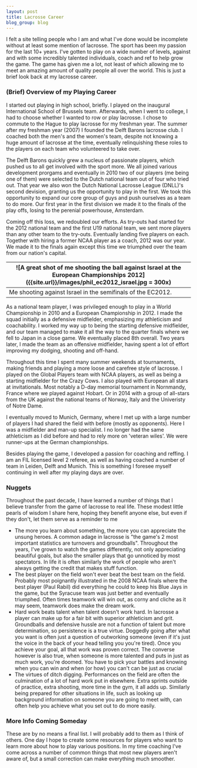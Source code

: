 ```yaml
---
layout: post
title: Lacrosse Career
blog_group: blog
---
```


I felt a site telling people who I am and what I've done would be incomplete without at least some mention of lacrosse. The sport has been my passion for the last 10+ years. I've gotten to play on a wide number of levels, against and with some incredibly talented individuals, coach and ref to help grow the game. The game has given me a lot, not least of which allowing me to meet an amazing amount of quality people all over the world. This is just a brief look back at my lacrosse career.

### (Brief) Overview of my Playing Career

I started out playing in high school, briefly. I played on the inaugural International School of Brussels team. Afterwards, when I went to college, I had to choose whether I wanted to row or play lacrosse. I chose to commute to the Hague to play lacrosse for my freshman year. The summer after my freshman year (2007) I founded the Delft Barons lacrosse club. I coached both the men's and the women's team, despite not knowing a huge amount of lacrosse at the time, eventually relinquishing these roles to the players on each team who volunteered to take over. 

The Delft Barons quickly grew a nucleus of passionate players, which pushed us to all get involved with the sport more. We all joined various development prorgams and eventually in 2010 two of our players (me being one of them) were selected to the Dutch national team out of four who tried out. That year we also won the Dutch National Lacrosse League (DNLL)'s second devision, granting us the opportunity to play in the first. We took this opportunity to expand our core group of guys and push ourselves as a team to do more. Our first year in the first division we made it to the finals of the play offs, losing to the perenial powerhouse, Amsterdam.

Coming off this loss, we redoubled our efforts. As try-outs had started for the 2012 national team and the first U19 national team, we sent more players than any other team to the try-outs. Eventually landing five players on each. Together with hiring a former NCAA player as a coach, 2012 was our year. We made it to the finals again except this time we triumphed over the team from our nation's capital. 

|![A great shot of me shooting the ball against Israel at the European Championships 2012]({{site.url}}/images/phil_ec2012_israel.jpg = 300x)|
|---|
|Me shooting against Israel in the semifinals of the EC2012.|

As a national team player, I was privileged enough to play in a World Championship in 2010 and a European Championship in 2012. I made the squad initially as a defensive midfielder, emphasizing my athleticism and coachability. I worked my way up to being the starting defensive midfielder, and our team managed to make it all the way to the quarter finals where we fell to Japan in a close game. We eventually placed 8th overall.  Two years later, I made the team as an offensive midfielder, having spent a lot of effort improving my dodging, shooting and off-hand. 

Throughout this time I spent many summer weekends at tournaments, making friends and playing a more loose and carefree style of lacrosse. I played on the Global Players team with NCAA players, as well as being a starting midfielder for the Crazy Cows. I also played with European all stars at invitationals. Most notably a D-day memorial tournament in Nornmandy, France where we played against Hobart. Or in 2014 with a group of all-stars from the UK against the national teams of Norway, Italy and the Univeristy of Notre Dame. 

I eventually moved to Munich, Germany, where I met up with a large number of players I had shared the field with before (mostly as opponents). Here I was a midfielder and man-up specialist. I no longer had the same athleticism as I did before and had to rely more on 'veteran wiles'. We were runner-ups at the German championships. 

Besides playing the game, I developed a passion for coaching and reffing. I am an FIL licensed level 2 referee, as well as having coached a number of team in Leiden, Delft and Munich. This is something I foresee myself continuing in well after my playing days are over.


### Nuggets

Throughout the past decade, I have learned a number of things that I believe transfer from the game of lacrosse to real life. These modest little pearls of wisdom I share here, hoping they benefit anyone else, but even if they don't, let them serve as a reminder to me

* The more you learn about something, the more you can appreciate the unsung heroes. A common adage in lacrosse is "the game's 2 most important statistics are turnovers and groundballs". Throughout the years, I've grown to watch the games differently, not only appreciating beautiful goals, but also the smaller plays that go unnoticed by most spectators. In life it is often similarly the work of people who aren't always getting the credit that makes stuff function.
* The best player on the field won't ever beat the best team on the field. Probably most poignantly illustrated in the 2008 NCAA finals where the best player (Paul Rabil) did everything he could to keep his Blue Jays in the game, but the Syracuse team was just better and eventually triumphed. Often times teamwork will win out, as corny and cliche as it may seem, teamwork does make the dream work.
* Hard work beats talent when talent doesn't work hard. In lacrosse a player can make up for a fair bit with superior athleticism and grit. Groundballs and defensive hussle are not a function of talent but more determination, so persistence is a true virtue. Doggedly going after what you want is often just a question of outworking someone (even if it's just the voice in the back of your head telling you you're tired). Once you achieve your goal, all that work was proven correct. The converse however is also true, when someone is more talented and puts in just as much work, you're doomed. You have to pick your battles and knowing when you can win and when (or how) you can't can be just as crucial
* The virtues of ditch digging. Performances on the field are often the culmination of a lot of hard work put in elsewhere. Extra sprints outside of practice, extra shooting, more time in the gym, it all adds up. Similarly being prepared for other situations in life, such as looking up background information on someone you are going to meet with, can often help you achieve what you set out to do more easily.

### More Info Coming Someday

These are by no means a final list. I will probably add to them as I think of others. One day I hope to create some resources for players who want to learn more about how to play various positions. In my time coaching I've come across a number of common things that most new players aren't aware of, but a small correction can make everything much smoother.

